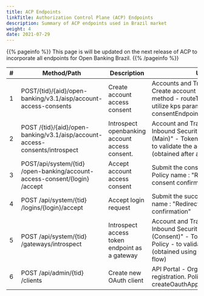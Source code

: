 ```yaml
---
title: ACP Endpoints
linkTitle: Authorization Control Plane (ACP) Endpoints
description: Summary of ACP endpoints used in Brazil market
weight: 4
date: 2021-07-29
---
```


{{% pageinfo %}}
This page is will be updated on the next release of ACP to incorporate all endpoints for Open Banking Brazil.
{{% /pageinfo %}}





| #   | Method/Path | Description | Usage |
| --- | ----------- | ----------- | ----- |
| 1 | POST ​/{tid}​/{aid}​/open-banking​/v3.1​/aisp​/account-access-consents | Create account access consent | Accounts and Transactions API - Create account access consents method - routeToConsent policy utilize kps parameter consentEndpoint |
| 2 | POST /{tid}/{aid}/open-banking/v3.1/aisp/account-access-consents/introspect | Introspect openbanking account access consent. | Account and Transactions API - Inbound Security "OAuth External (Main)" - Token Information Policy - to validate the access token (obtained after authorization) |
| 3 | POST ​/api​/system​/{tid}​/open-banking​/account-access-consent​/{login}​/accept | Accept account access consent | Submit the consent authorization - Policy name : "Redirect to CE - consent confirmation" |
| 4 | POST /api​/system​/{tid}​/logins​/{login}​/accept | Accept login request | Submit the successful login - Policy name : "Redirect to CE - login confirmation" |
| 5 | POST /api​/system​/{tid}​/gateways​/introspect | Introspect access token endpoint as a gateway | Account and Transactions API - Inbound Security "OAuth External (Consent)" - Token Information Policy - to validate the access token (obtained using client credentials flow) |
| 6 | POST ​/api​/admin​/{tid}​/clients | Create new OAuth client	| API Portal - Organization registration. Policy name : createOauthApp_AuthorizationServer |